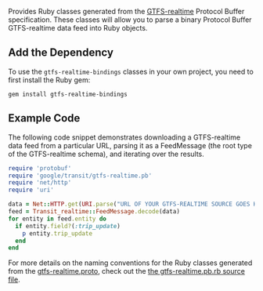 Provides Ruby classes generated from the
[GTFS-realtime](https://developers.google.com/transit/gtfs-realtime/) Protocol
Buffer specification.  These classes will allow you to parse a binary Protocol
Buffer GTFS-realtime data feed into Ruby objects.

## Add the Dependency

To use the `gtfs-realtime-bindings` classes in your own project, you need to
first install the Ruby gem:

```
gem install gtfs-realtime-bindings
```

## Example Code

The following code snippet demonstrates downloading a GTFS-realtime data feed
from a particular URL, parsing it as a FeedMessage (the root type of the
GTFS-realtime schema), and iterating over the results.

```ruby
require 'protobuf'
require 'google/transit/gtfs-realtime.pb'
require 'net/http'
require 'uri'

data = Net::HTTP.get(URI.parse("URL OF YOUR GTFS-REALTIME SOURCE GOES HERE"))
feed = Transit_realtime::FeedMessage.decode(data)
for entity in feed.entity do
  if entity.field?(:trip_update)
    p entity.trip_update
  end
end
```

For more details on the naming conventions for the Ruby classes generated from
the [gtfs-realtime.proto](https://developers.google.com/transit/gtfs-realtime/gtfs-realtime-proto),
check out the [the gtfs-realtime.pb.rb source file](TODO).

